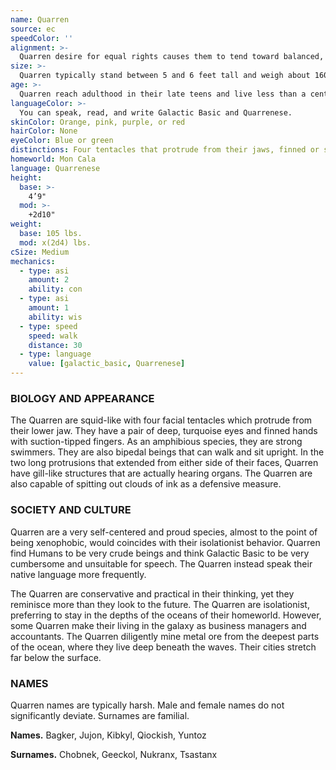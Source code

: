 ```yaml
---
name: Quarren
source: ec
speedColor: ''
alignment: >-
  Quarren desire for equal rights causes them to tend toward balanced, though there are exceptions.
size: >-
  Quarren typically stand between 5 and 6 feet tall and weigh about 160 lbs. Regardless of your position in that range, your size is Medium.
age: >-
  Quarren reach adulthood in their late teens and live less than a century.
languageColor: >-
  You can speak, read, and write Galactic Basic and Quarrenese. 
skinColor: Orange, pink, purple, or red
hairColor: None
eyeColor: Blue or green
distinctions: Four tentacles that protrude from their jaws, finned or suction-cup tipped fingers, able to spit out clouds of ink in defense
homeworld: Mon Cala
language: Quarrenese
height:
  base: >-
    4’9"
  mod: >-
    +2d10"
weight:
  base: 105 lbs.
  mod: x(2d4) lbs.
cSize: Medium
mechanics:
  - type: asi
    amount: 2
    ability: con
  - type: asi
    amount: 1
    ability: wis
  - type: speed
    speed: walk
    distance: 30
  - type: language
    value: [galactic_basic, Quarrenese]
---
```

### BIOLOGY AND APPEARANCE
The Quarren are squid-like with four facial tentacles which protrude from their lower jaw. They have a pair of deep, turquoise eyes and finned hands with suction-tipped fingers. As an amphibious species, they are strong swimmers. They are also bipedal beings that can walk and sit upright. In the two long protrusions that extended from either side of their faces, Quarren have gill-like structures that are actually hearing organs. The Quarren are also capable of spitting out clouds of ink as a defensive measure.

### SOCIETY AND CULTURE
Quarren are a very self-centered and proud species, almost to the point of being xenophobic, would coincides with their isolationist behavior. Quarren find Humans to be very crude beings and think Galactic Basic to be very cumbersome and unsuitable for speech. The Quarren instead speak their native language more frequently.

The Quarren are conservative and practical in their thinking, yet they reminisce more than they look to the future. The Quarren are isolationist, preferring to stay in the depths of the oceans of their homeworld. However, some Quarren make their living in the galaxy as business managers and accountants. The Quarren diligently mine metal ore from the deepest parts of the ocean, where they live deep beneath the waves. Their cities stretch far below the surface.

### NAMES
Quarren names are typically harsh. Male and female names do not significantly deviate. Surnames are familial.

__Names.__ Bagker, Jujon, Kibkyl, Qiockish, Yuntoz

__Surnames.__ Chobnek, Geeckol, Nukranx, Tsastanx



    
